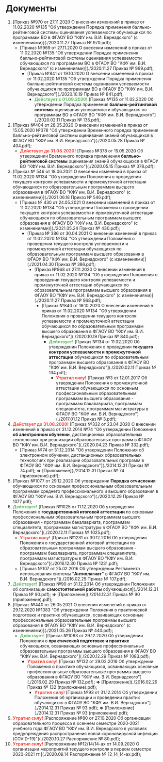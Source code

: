 # Документы

1. [Приказ №970 от 27.11.2020 О внесении изменений в приказ от 11.02.2020 №135 "Об утверждении Порядка применения балльно-рейтинговой системы оценивания успеваемости обучающихся по программам ВО в ФГАОУ ВО "КФУ им. В.И. Вернадского" (с изменениями)](./2020.11.27 Приказ № 970.pdf);
   - [Приказ №969 от 27.11.2020 О внесении изменений в приказ от 11.02.2020 №135 "Об утверждении Порядка применения балльно-рейтинговой системы оценивания успеваемости обучающихся по программам ВО в ФГАОУ ВО "КФУ им. В.И. Вернадского" (с изменениями)](./2020.11.27 Приказ № 969.pdf);
     - [Приказ №841 от 19.10.2020 О внесении изменений в приказ от 11.02.2020 №135 "Об утверждении Порядка применения балльно-рейтинговой системы оценивания успеваемости обучающихся по программам ВО в ФГАОУ ВО "КФУ им. В.И. Вернадского"](./2020.10.19 Приказ № 841.pdf);
       - <span style="color:#5cb85c">**Действует с 01.09.2020!**</span> [Приказ №135 от 11.02.2020 Об утверждении Порядка применения **балльно-рейтинговой системы** оценивания успеваемости обучающихся по программам ВО в ФГАОУ ВО "КФУ им. В.И. Вернадского"](./2020.02.11 Приказ № 135.pdf);
2. [Приказ №404 от 28.05.2020 О внесении изменений в приказ от 15.05.2020 №378 "Об утверждении Временного порядка применения балльно-рейтинговой системы оценивания знаний обучающихся в ФГАОУ ВО "КФУ им. В.И. Вернадского"](./2020.05.28 Приказ № 404.pdf);
   - <span style="color:#F44336">**Действует до 31.08.2020!**</span> [Приказ №378 от 15.05.2020 Об утверждении Временного порядка применения **балльно-рейтинговой системы** оценивания знаний обучающихся в ФГАОУ ВО "КФУ им. В.И. Вернадского"](./2020.05.15 Приказ № 378.pdf);
3. [Приказ № 546 от 18.06.2021 О внесении изменений в приказ от 11.02.2020 №134 ''Об утверждении Положения о проведении текущего контроля успеваемости и промежуточной аттестации обучающихся по образовательным программам высшего образования в ФГАОУ ВО "КФУ им. В.И. Вернадского" (с изменениями)](./2021.06.18 Приказ № 546.pdf);
   - [Приказ № 430 от 24.05.2021 О внесении изменений в приказ от 11.02.2020 №134 ''Об утверждении Положения о проведении текущего контроля успеваемости и промежуточной аттестации обучающихся по образовательным программам высшего образования в ФГАОУ ВО "КФУ им. В.И. Вернадского" (с изменениями)](./2021.05.24 Приказ № 430.pdf);
      - [Приказ № 386 от 30.04.2021 О внесении изменений в приказ от 11.02.2020 №134 ''Об утверждении Положения о проведении текущего контроля успеваемости и промежуточной аттестации обучающихся по образовательным программам высшего образования в ФГАОУ ВО "КФУ им. В.И. Вернадского" (с изменениями)](./2021.04.30 Приказ № 386.pdf);
         - [Приказ №968 от 27.11.2020 О внесении изменений в приказ от 11.02.2020 №134 ''Об утверждении Положения о проведении текущего контроля успеваемости и промежуточной аттестации обучающихся по образовательным программам высшего образования в ФГАОУ ВО "КФУ им. В.И. Вернадского" (с изменениями)](./2020.11.27 Приказ № 968.pdf);
            - [Приказ №840 от 19.10.2020 О внесении изменений в приказ от 11.02.2020 №134 ''Об утверждении Положения о проведении текущего контроля успеваемости и промежуточной аттестации обучающихся по образовательным программам высшего образования в ФГАОУ ВО "КФУ им. В.И. Вернадского"](./2020.10.19 Приказ № 840.pdf);
              - <span style="color:#5cb85c">**Действует!**</span> [Приказ №134 от 11.02.2020 Об утверждении Положения о проведении **текущего контроля успеваемости и промежуточной аттестации** обучающихся по образовательным программам высшего образования в ФГАОУ ВО "КФУ им. В.И. Вернадского"](./2020.02.11 Приказ № 134.pdf);
                - <span style="color:#F44336">**Утратил силу!**</span> [Приказ №3 от 12.01.2017 Об утверждении Положения о промежуточной аттестации обучающихся по основным профессиональным образовательным программам высшего образования - программам бакалавриата, программам специалитета, программам магистратуры в ФГАОУ ВО "КФУ им. В.И. Вернадского"](./2017.01.12 Приказ № 3.pdf);
4. <span style="color:#F44336">**Действует до 31.08.2020!**</span> [Приказ №332 от 23.04.2020 О внесении изменений в приказ от 31.12.2014 №74 "Об утверждении Положения **об электронном обучении**, дистанционных образовательных технологиях при реализации образовательных программ в ФГАОУ ВО "КФУ им. В.И. Вернадского"](./2020.04.23 Приказ № 332.pdf);
   - [Приказ №74 от 31.12.2014 "Об утверждении Положения об электронном обучении, дистанционных образовательных технологиях при реализации образовательных программ в ФГАОУ ВО "КФУ им. В.И. Вернадского"](./2014.12.31 Приказ № 74.pdf); **⇒** [Приложение](./2014.12.31 Приказ № 74 (приложение).pdf);
5. [Приказ №1077 от 29.12.2020 Об утверждении **Порядка отчисления** обучающихся по основным профессиональным образовательным программам среднего профессионального и высшего образования в ФГАОУ ВО "КФУ им. В.И. Вернадского"](./2020.12.29 Приказ № 1077.pdf);
6. <span style="color:#5cb85c">**Действует!**</span> [Приказ №1025 от 11.12.2020 Об утверждении Положения о **государственной итоговой аттестации** по основным профессиональным образовательным программам высшего образования - программам бакалавриата, программам специалитета, программам магистратуры в ФГАОУ ВО "КФУ им. В.И. Вернадского"](./2020.12.11 Приказ № 1025.pdf);
   - <span style="color:#F44336">**Утратил силу!**</span> [Приказ №1231 от 30.12.2016 Об утверждении Положения о государственной итоговой аттестации по образовательным программам высшего образования - программам бакалавриата, программам специалитета, программам магистратуры в ФГАОУ ВО "КФУ им. В.И. Вернадского"](./2016.12.30 Приказ № 1231.pdf);
   - [Приказ №107 от 25.02.2016 Об утверждении Регламента использования системы **"Антиплагиат"** в ФГАОУ ВО "КФУ им. В.И. Вернадского"](./2016.02.25 Приказ № 107.pdf);
7. <span style="color:#5cb85c">**Действует!**</span> [Приказ №90 от 31.12.2014 Об утверждении Положения об организации **самостоятельной работы** обучающихся](./2014.12.31 Приказ № 90.pdf); **⇒** [Приложение](./2014.12.31 Приказ № 90 (приложение).pdf);
8. [Приказ №440 от 26.05.2021 О внесении изменений в приказ от 29.12.2020 №1083 "Об утверждении Положения о практической подготовке и практике обучающихся, осваивающих основные профессиональные образовательные программы высшего образования в ФГАОУ ВО "КФУ им. В.И. Вернадского" (с изменениями)](./2021.05.26 Приказ № 440.pdf);
   - <span style="color:#5cb85c">**Действует!**</span> [Приказ №1083 от 29.12.2020 Об утверждении Положения о **практической подготовке и практике** обучающихся, осваивающих основные профессиональные образовательные программы высшего образования в ФГАОУ ВО "КФУ им. В.И. Вернадского"](./2020.12.29 Приказ № 1083.pdf);
     - <span style="color:#F44336">**Утратил силу!**</span> [Приказ №132 от 29.02.2016 Об утверждении Положения о практике обучающихся, осваивающих основные профессиональные образовательные программы высшего образования в ФГАОУ ВО "КФУ им. В.И. Вернадского"](./2016.02.29 Приказ № 132.pdf); **⇒** [Приложение](./2016.02.29 Приказ № 132 (приложение).pdf);
       - <span style="color:#F44336">**Утратил силу!**</span> [Приказ №93 от 31.12.2014 Об утверждении Положения об организации и проведении практик обучающихся в ФГАОУ ВО "КФУ им. В.И. Вернадского"](./2014.12.31 Приказ № 93.pdf); **⇒** [Приложение](./2014.12.31 Приказ № 93 (приложение).pdf);
9. <span style="color:#F44336">**Утратил силу!**</span> [Распоряжение №80 от 27.10.2020 Об организации образовательного процесса в осеннем семестре 2020-2021 учебного года ФГАОУ ВО "КФУ им. В.И. Вернадского в условиях предупреждения распространения новой короновирусной инфекции (COVID-19)"](./2020.10.27 Распоряжение № 80.pdf);
10. <span style="color:#F44336">**Утратил силу!**</span> [Распоряжение №12/14/14-ах от 14.09.2020 О организации мероприятий текущего контроля в первом семестре 2020-2021 гг.](./2020.09.14 Распоряжение № 12_14_14-ах.pdf);

